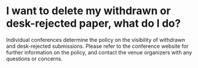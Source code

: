 # I want to delete my withdrawn or desk-rejected paper, what do I do?

Individual conferences determine the policy on the visibility of withdrawn and desk-rejected submissions. Please refer to the conference website for further information on the policy, and contact the venue organizers with any questions or concerns.
